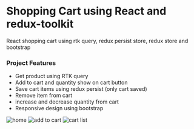 # Shopping Cart using React and redux-toolkit
React shopping cart using rtk query, redux persist store, redux store and bootstrap

### Project Features
- Get product using RTK query
- Add to cart and quantity show on cart button
- Save cart items using redux persist (only cart saved)
- Remove item from cart
- increase and decrease quantity from cart
- Responsive design using bootstrap

![home](https://user-images.githubusercontent.com/58384619/224064887-dd43daa6-a369-41cb-9d1b-0f68e99e56f1.jpg)
![add to cart](https://user-images.githubusercontent.com/58384619/224064904-085fc66f-eecf-4349-9f08-bb55eac1702e.jpg)
![cart list](https://user-images.githubusercontent.com/58384619/224064913-77d064a7-3852-4c4a-8204-d2ecade54ffb.jpg)

